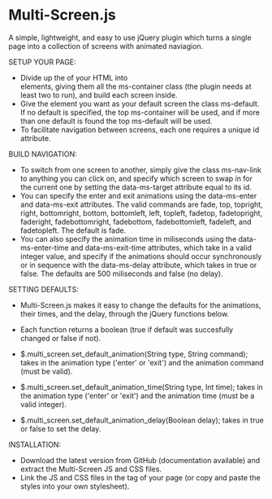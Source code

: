 Multi-Screen.js
===============

A simple, lightweight, and easy to use jQuery plugin which turns a single page into a collection of screens with animated naviagion.

SETUP YOUR PAGE:
- Divide up the <body> of your HTML into <div> elements, giving them all the ms-container class (the plugin needs at least two to run), and build each screen inside. 
- Give the element you want as your default screen the class ms-default. If no default is specified, the top ms-container will be used, and if more than one default is found the top ms-default will be used.
- To facilitate navigation between screens, each one requires a unique id attribute.

BUILD NAVIGATION:
- To switch from one screen to another, simply give the class ms-nav-link to anything you can click on, and specify which screen to swap in for the current one by setting the data-ms-target attribute equal to its id.
- You can specify the enter and exit animations using the data-ms-enter and data-ms-exit attributes. The valid commands are fade, top, topright, right, bottomright, bottom, bottomleft, left, topleft, fadetop, fadetopright, faderight, fadebottomright, fadebottom, fadebottomleft, fadeleft, and fadetopleft. The default is fade.
- You can also specify the animation time in miliseconds using the data-ms-enter-time and data-ms-exit-time attributes, which take in a valid integer value, and specify if the animations should occur synchronously or in sequence with the data-ms-delay attribute, which takes in true or false. The defaults are 500 miliseconds and false (no delay).

SETTING DEFAULTS:
- Multi-Screen.js makes it easy to change the defaults for the animations, their times, and the delay, through the jQuery functions below.
- Each function returns a boolean (true if default was succesfully changed or false if not).

- $.multi_screen.set_default_animation(String type, String command); takes in the animation type ('enter' or 'exit') and the animation command (must be valid).
- $.multi_screen.set_default_animation_time(String type, Int time); takes in the animation type ('enter' or 'exit') and the animation time (must be a valid integer).
- $.multi_screen.set_default_animation_delay(Boolean delay); takes in true or false to set the delay.

INSTALLATION:
- Download the latest version from GitHub (documentation available) and extract the Multi-Screen JS and CSS files.
- Link the JS and CSS files in the <head> tag of your page (or copy and paste the styles into your own stylesheet).
